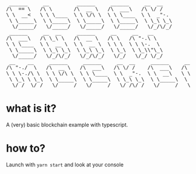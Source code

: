 <pre>
 ______     __         ______     ______     __  __
/\  == \   /\ \       /\  __ \   /\  ___\   /\ \/ /
\ \  __<   \ \ \____  \ \ \/\ \  \ \ \____  \ \  _"-.
 \ \_____\  \ \_____\  \ \_____\  \ \_____\  \ \_\ \_\
  \/_____/   \/_____/   \/_____/   \/_____/   \/_/\/_/
 ______     __  __     ______     __     __   __
/\  ___\   /\ \_\ \   /\  __ \   /\ \   /\ "-.\ \
\ \ \____  \ \  __ \  \ \  __ \  \ \ \  \ \ \-.  \
 \ \_____\  \ \_\ \_\  \ \_\ \_\  \ \_\  \ \_\\"\_\
  \/_____/   \/_/\/_/   \/_/\/_/   \/_/   \/_/ \/_/
 __    __     ______     ______     __  __     ______     ______
/\ "-./  \   /\  __ \   /\  ___\   /\ \/ /    /\  ___\   /\  == \
\ \ \-./\ \  \ \ \/\ \  \ \ \____  \ \  _"-.  \ \  __\   \ \  __<
 \ \_\ \ \_\  \ \_____\  \ \_____\  \ \_\ \_\  \ \_____\  \ \_\ \_\
  \/_/  \/_/   \/_____/   \/_____/   \/_/\/_/   \/_____/   \/_/ /_/
</pre>

# what is it?

A (very) basic blockchain example with typescript.

# how to?

Launch with `yarn start` and look at your console
